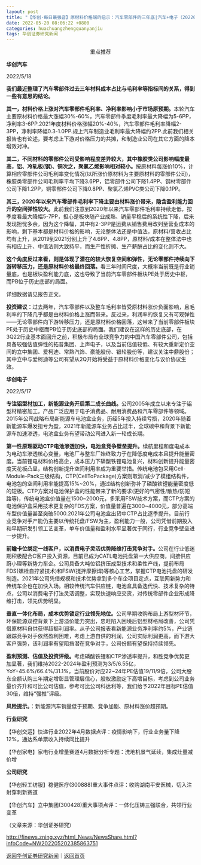 ```yaml
---
layout: post
title: "【华创·每日最强音】原材料价格端的启示：汽车零部件的三年底|汽车+电子（20220520）"
date: 2022-05-20 08:06:22 +0800
categories: huachuangzhengquanyanjiu
tags: 华创证券研究新闻
---
```

<p align="center">重点推荐 </p>
 <p><strong>华创汽车</strong></p>
 <p>2022/5/18</p><p><strong>我们最近整理了汽车零部件过去三年材料成本占比与毛利率等指标间的关系，得到一些有意思的结论。</strong></p>
 <p><strong>其一，材料价格上涨对汽车零部件毛利率、净利率影响小于市场原预期。</strong>本轮汽车主要原材料价格最大涨幅30%-60%，汽车零部件季度毛利率最大降幅为5-6PP，净利率3-6PP.2021年度材料价格涨幅20%-40%，汽车零部件毛利率降幅2-3PP，净利率降幅0.3-1.0PP.规上汽车制造业毛利率最大降幅约2PP.此前我们相关报告也有论述，要考虑上下游对价格压力的共摊，和制造业公司在其它方面的降本增效对冲。</p>
 <p><strong>其二，不同材料的零部件公司受影响程度差异较大，其中橡胶类公司影响幅度最高，铝、冷轧板(钢)、铜次之，聚氯乙烯影响相对较小。</strong>按原材料每涨价10%，计算相应零部件公司毛利率变化情况(以所涨价原材料为主要原材料的零部件公司)，橡胶类零部件公司毛利率平均下降3.6PP，铝零部件公司下降1.4PP、钢材零部件公司下降1.2PP，铜零部件公司下降0.8PP、聚氯乙烯PVC类公司下降0.1PP。</p>
 <p><strong>其三，2020年以来汽车零部件毛利率下降主要由材料涨价带来，隐含盈利能力回升的空间弹性较大。</strong>此前我们注意到2020年以来汽车零部件毛利率持续走低，按季度看最大降幅5-7PP，担心是板块随产业成熟、销量平稳后的系统性下降，后来发现担忧多余，因为这个降幅，其中有2-3PP是运费从销售费用改列至营业成本的影响，剩下基本都是材料价格的影响，无论整体法还是中值法，原材料/营收占比均有上升，从2019到2021分别上升了4.6PP、4.8PP，原材料/成本在整体法中也有相应上升、中值法则大致持平，而生产性折摊、生产薪酬占比的变化则不大。</p>
 <p><strong>这个角度反过来看，则是体现了潜在的较大恢复空间和弹性，无论零部件持续向下游转移压力，还是原材料价格最终回落。</strong>看三年时间尺度，大概率当前既是行业销量底，也是板块盈利能力底，这也导致了当前汽车零部件板块PE处于历史中枢，而PB位于历史底部的局面。</p>
 <p>详细数据请见报告正文。</p>
 <p><strong>投资建议：</strong>过去两年，汽车零部件以及整车毛利率皆受原材料涨价负面影响，且毛利率的下降几乎都是由材料价格上涨而带来。反过来，利润率的恢复又有可观弹性——无论零部件向下游转移压力，还是原材料价格回落，这带来了当前零部件板块PE处于历史中枢而PB位于历史底部的局面。我们建议在这样的历史底部，在3Q22行业基本面回升之前，积极布局有全球竞争力的中国汽车零部件公司，包括具备较强估值弹性的拓普集团、上声电子，以及当前估值较低、有较大重新定价空间的立中集团、爱柯迪、常熟汽饰、豪能股份、银轮股份等，建议关注中鼎股份；其中立中与爱柯迪等公司有望从2Q开始将受益于原材料价格变化与议价协议生效。</p>
 <p><strong>华创电子</strong></p>
 <p>2022/5/17</p><p><strong>专注铝型材加工，新能源业务开启第二成长曲线。</strong>公司2005年成立以来专注于铝型材精密加工。产品广泛应用于电子消费品、耐用消费品和汽车零部件等领域。2015年公司战略布局新能源车电池盒业务，历经5年投入持续亏损，2020年随着新能源车爆发扭亏为盈，2021年新能源车业务占比过半，全球碳中和背景下新能源车加速渗透，电池盒业务有望带动公司进入新一轮成长期。</p>
 <p><strong>第一性原理驱动CTP电池渗透加快，电池盒竞争壁垒提升。</strong>续航里程和度电成本为电动车渗透核心变量，电池厂与整车厂始终致力于在降低度电成本且提升能量密度。当前锂电材料价格高企，成本压力下磷酸铁锂电池复兴，材料创新提升能量密度天花板凸显，结构创新提升空间利用率成为重要举措。传统电池包采用Cell-Module-Pack三级结构，CTP(CellToPackage)方案则取消/减少了模组结构件，电池包的空间利用率能提高15%~20%，通过结构创新弥补了磷酸铁锂能量密度低的短板。CTP方案对电池保护盒的性能带来了新的要求(更好的气密性/散热/防短路等)，传统电池盒价值量在1500~2000元，多采用FSW技术方案，而CTP方案的电池保护盒采用技术更复杂的FDS方案，价值量普遍在3000~4000元，部分高端车型价值量甚至突破5000.2021年公司电池盒出货中CTP占比逐季提升。目前行业竞争对手产能仍主要以传统托盘/FSW为主，盈利能力一般，公司凭借前期投入和早期研发引领工艺变革，单车价值量和盈利水平显著优于同行，行业竞争壁垒进一步提升。</p>
 <p><strong>前瞻卡位绑定一线客户，以消费电子灵活优势降维打击竞争对手。</strong>公司在行业低迷期积极配合C客户投入资源，目前已成为CATL电池托盘第一大供应商，间接供应蔚小理等新势力车企。公司具备大吨位铝挤压成型技术和柔性产线，提前布局FDS(螺栓自拧紧技术)和FSW(搅拌摩擦焊)等核心工艺，掌握CTP电池托盘的研发制造。2021年公司凭借规模和技术优势拿到多个车企项目定点，互联网新势力和传统车企也在加快入场。相较传统汽车供应链，电池盒具备迭代快、技术复杂的特点，公司以消费电子打法灵活调整，实现快速响应交货，对传统零部件企业形成降维打击，领先优势明显。</p>
 <p><strong>垂直一体化布局，成本优势锁定行业领先地位。</strong>公司早期收购布局上游型材环节，环保能源双控背景下上游溢价能力突出，忠旺陷入困境后铝型材格局改善，公司凭借原材料自供获得超额利润率。从子公司报表看新能源业务净利率约5%，产业链跟踪竞争对手依然盈利困难，考虑上游自供的利润，公司实际利润更高，而下游大客户强势，该利润率有望阻挡潜在竞争对手，公司份额有望保持持续领先。</p>
 <p><strong>盈利预测、估值及投资评级。</strong>考虑磷酸铁锂和CTP渗透率提升，和胜竞争优势更加显著，我们维持2022-2024年盈利预测为3/5/6.55亿，YoY+45.6%/66.4%/31.1%，当前股价对应22~24年PE估值19/11/9倍，公司大股东全额认购三年期定增彰显管理层信心，股权激励定下高增目标，考虑到公司业务量价齐升和可比公司估值，参考可比公司科达利等，我们给予2022年目标PE估值30倍，维持“强推”评级。</p>
 <p><strong>风险提示。</strong>：新能源汽车销量低于预期、竞争加剧、原材料涨价超预期。</p><p><strong>行业研究</strong></p>
 <p>【华创交运】快递行业2022年4月数据点评：疫情影响下，行业业务量下降12%，通达系单票收入持续同比提升</p>
 <p>【华创家电】家电行业增量赛道4月数据分析专题：洗地机景气延续，集成灶量减价增</p>
 <p><strong>公司研究</strong></p>
 <p>【华创轻工纺服】稳健医疗(300888)重大事件点评：收购湖南平安医械，切入注射穿刺新赛道</p>
 <p>【华创汽车】立中集团(300428)重大事项点评：一体化压铸三强联合，共领行业变革</p><p class="em_media">（文章来源：华创证券研究）</p>

<http://finews.zning.xyz/html_News/NewsShare.html?infoCode=NW202205202385863751>

[返回华创证券研究新闻](//finews.withounder.com/category/huachuangzhengquanyanjiu.html)｜[返回首页](//finews.withounder.com/)